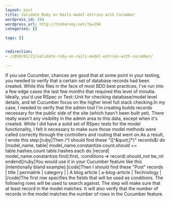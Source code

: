 ```yaml
--- 
layout: post
title: Validate Ruby on Rails model entries with Cucumber
wordpress_id: 294
wordpress_url: http://timharvey.net/?p=294
categories: []

tags: []


redirection:
- /2010/01/21/validate-ruby-on-rails-model-entries-with-cucumber/

---
```

If you use Cucumber, chances are good that at some point in your testing, you needed to verify that a certain set of database records had been created. While this flies in the face of most BDD best practices, I've run into a few edge cases the last few months that required this level of minutia. Ideally, you'd use RSpec or Test::Unit for checking database/model level details, and let Cucumber focus on the higher level full stack checking.In my case, I needed to verify that the admin tool I'm creating builds records necessary for the public side of the site (which hasn't been built yet). There really wasn't any visibility in the admin area to this data, except when it's created. While I did have a solid set of RSpec tests for the model functionality, I felt it necessary to make sure those model methods were called correctly through the controllers and routing that went on.As a result, I wrote this step:[ruby]Then /^I should find these &quot;([^\&quot;]*)&quot; records$/ do |model_name, table|  model_name.constantize.count.should == table.hashes.count  table.hashes.each do |record|    model_name.constantize.find(:first, :conditions =&gt; record).should_not be_nil  endend[/ruby]You would use it in your Cucumber feature like this (intentionally bland example):[code]Then I should find these &quot;Post&quot; records  | title          | permalink      | category   |  | A blog article | a-blog-article | Technology |[/code]The first row specifies the fields that will be used as conditions. The following rows will be used to search against. The step will make sure that at least record in the model matches. It will also verify that the number of records in the model matches the number of rows in the Cucumber feature.
